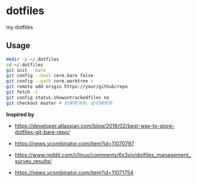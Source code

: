 # dotfiles
my dotfiles

Usage
---

```bash
mkdir -p ~/.dotfiles
cd ~/.dotfiles
git init --bare
git config --bool core.bare false
git config --path core.worktree ~
git remote add origin https://your/github/repo
git fetch -t
git config status.showuntrackedfiles no
git checkout master # 如果有冲突，会切换失败
```

**Inspired by**

- https://developer.atlassian.com/blog/2016/02/best-way-to-store-dotfiles-git-bare-repo/

- https://news.ycombinator.com/item?id=11070797

- https://www.reddit.com/r/linux/comments/6s3siv/dotfiles_management_survey_results/

- https://news.ycombinator.com/item?id=11071754
